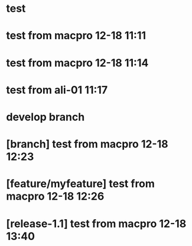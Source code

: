 # test
# test from macpro 12-18 11:11
# test from macpro 12-18 11:14
# test from ali-01 11:17

# develop branch
# [branch] test from macpro 12-18 12:23

# [feature/myfeature] test from macpro 12-18 12:26

# [release-1.1] test from macpro 12-18 13:40

